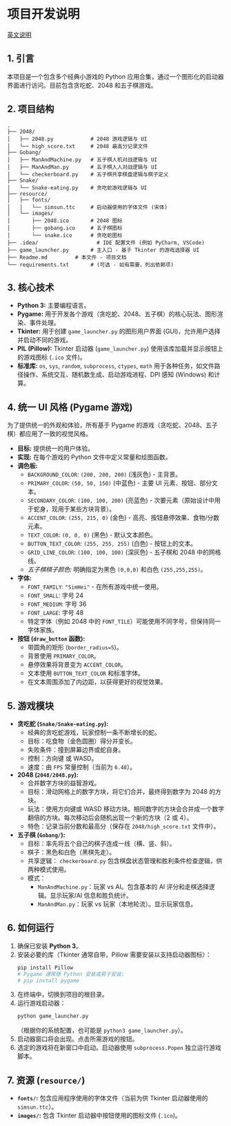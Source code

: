 # 项目开发说明

[英文说明](Readme-en.md)
## 1. 引言

本项目是一个包含多个经典小游戏的 Python 应用合集，通过一个图形化的启动器界面进行访问。目前包含贪吃蛇、2048 和五子棋游戏。

## 2. 项目结构

```
.
├── 2048/
│   ├── 2048.py            # 2048 游戏逻辑与 UI
│   └── high_score.txt     # 2048 最高分记录文件
├── Gobang/
│   ├── ManAndMachine.py   # 五子棋人机对战逻辑与 UI
│   ├── ManAndMan.py       # 五子棋人人对战逻辑与 UI
│   └── checkerboard.py    # 五子棋共享棋盘逻辑与棋子定义
├── Snake/
│   └── Snake-eating.py    # 贪吃蛇游戏逻辑与 UI
├── resource/
│   ├── fonts/
│   │   └── simsun.ttc     # 启动器使用的字体文件 (宋体)
│   └── images/
│       ├── 2048.ico       # 2048 图标
│       ├── gobang.ico     # 五子棋图标
│       └── snake.ico      # 贪吃蛇图标
├── .idea/                   # IDE 配置文件 (例如 PyCharm, VSCode)
├── game_launcher.py       # 主入口 - 基于 Tkinter 的游戏选择器 UI
├── Readme.md         # 本文件 - 项目文档
└── requirements.txt       # (可选 - 如有需要，列出依赖项)
```

## 3. 核心技术

*   **Python 3:** 主要编程语言。
*   **Pygame:** 用于开发各个游戏（贪吃蛇、2048、五子棋）的核心玩法、图形渲染、事件处理。
*   **Tkinter:** 用于创建 `game_launcher.py` 的图形用户界面 (GUI)，允许用户选择并启动不同的游戏。
*   **PIL (Pillow):** Tkinter 启动器 (`game_launcher.py`) 使用该库加载并显示按钮上的游戏图标 (`.ico` 文件)。
*   **标准库:** `os`, `sys`, `random`, `subprocess`, `ctypes`, `math` 用于各种任务，如文件路径操作、系统交互、随机数生成、启动游戏进程、DPI 感知 (Windows) 和计算。

## 4. 统一 UI 风格 (Pygame 游戏)

为了提供统一的外观和体验，所有基于 Pygame 的游戏（贪吃蛇、2048、五子棋）都应用了一致的视觉风格。

*   **目标:** 提供统一的用户体验。
*   **实现:** 在每个游戏的 Python 文件中定义常量和绘图函数。
*   **调色板:**
    *   `BACKGROUND_COLOR`: `(200, 200, 200)` (浅灰色) - 主背景。
    *   `PRIMARY_COLOR`: `(50, 50, 150)` (中蓝色) - 主要 UI 元素、按钮、部分文本。
    *   `SECONDARY_COLOR`: `(100, 100, 200)` (亮蓝色) - 次要元素（原始设计中用于蛇身，现用于某些方块背景）。
    *   `ACCENT_COLOR`: `(255, 215, 0)` (金色) - 高亮、按钮悬停效果、食物/分数元素。
    *   `TEXT_COLOR`: `(0, 0, 0)` (黑色) - 默认文本颜色。
    *   `BUTTON_TEXT_COLOR`: `(255, 255, 255)` (白色) - 按钮上的文本。
    *   `GRID_LINE_COLOR`: `(100, 100, 100)` (深灰色) - 五子棋和 2048 中的网格线。
    *   *五子棋棋子颜色:* 明确指定为黑色 `(0,0,0)` 和白色 `(255,255,255)`。
*   **字体:**
    *   `FONT_FAMILY`: `"SimHei"` - 在所有游戏中统一使用。
    *   `FONT_SMALL`: 字号 24
    *   `FONT_MEDIUM`: 字号 36
    *   `FONT_LARGE`: 字号 48
    *   特定字体（例如 2048 中的 `FONT_TILE`）可能使用不同字号，但保持同一字体家族。
*   **按钮 (`draw_button` 函数):**
    *   带圆角的矩形 (`border_radius=5`)。
    *   背景使用 `PRIMARY_COLOR`。
    *   悬停效果将背景变为 `ACCENT_COLOR`。
    *   文本使用 `BUTTON_TEXT_COLOR` 和标准字体。
    *   在文本周围添加了内边距，以获得更好的视觉效果。

## 5. 游戏模块

*   **贪吃蛇 (`Snake/Snake-eating.py`):**
    *   经典的贪吃蛇游戏，玩家控制一条不断增长的蛇。
    *   目标：吃食物（金色圆圈）得分并变长。
    *   失败条件：撞到屏幕边界或蛇自身。
    *   控制：方向键 或 WASD。
    *   速度：由 `FPS` 常量控制（当前为 `6.48`）。
*   **2048 (`2048/2048.py`):**
    *   合并数字方块的益智游戏。
    *   目标：滑动网格上的数字方块，将它们合并，最终得到数字为 2048 的方块。
    *   玩法：使用方向键或 WASD 移动方块。相同数字的方块会合并成一个数字翻倍的方块。每次移动后会随机出现一个新的方块（2 或 4）。
    *   特色：记录当前分数和最高分（保存在 `2048/high_score.txt` 文件中）。
*   **五子棋 (`Gobang/`):**
    *   目标：率先将五个自己的棋子连成一线（横、竖、斜）。
    *   棋子：黑色和白色（黑棋先走）。
    *   共享逻辑： `checkerboard.py` 包含棋盘状态管理和胜利条件检查逻辑，供两种模式使用。
    *   模式：
        *   `ManAndMachine.py`：玩家 vs AI。包含基本的 AI 评分和走棋选择逻辑。显示玩家/AI 信息和胜负统计。
        *   `ManAndMan.py`：玩家 vs 玩家（本地轮流）。显示玩家信息。

## 6. 如何运行

1.  确保已安装 **Python 3**。
2.  安装必要的库（Tkinter 通常自带，Pillow 需要安装以支持启动器图标）：
    ```bash
    pip install Pillow
    # Pygame 通常随 Python 安装或易于安装:
    # pip install pygame
    ```
3.  在终端中，切换到项目的根目录。
4.  运行游戏启动器：
    ```bash
    python game_launcher.py
    ```
    （根据你的系统配置，也可能是 `python3 game_launcher.py`）。
5.  启动器窗口将会出现。点击所需游戏的按钮。
6.  选定的游戏将在新窗口中启动。启动器使用 `subprocess.Popen` 独立运行游戏脚本。

## 7. 资源 (`resource/`)

*   **`fonts/`:** 包含应用程序使用的字体文件（当前为供 Tkinter 启动器使用的 `simsun.ttc`）。
*   **`images/`:** 包含 Tkinter 启动器中按钮使用的图标文件 (`.ico`)。

